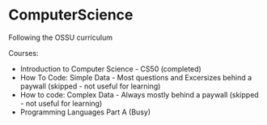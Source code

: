 # ComputerScience

Following the OSSU curriculum

Courses:
- Introduction to Computer Science - CS50 (completed)
- How To Code: Simple Data - Most questions and Excersizes behind a paywall (skipped - not useful for learning)
- How to code: Complex Data - Always mostly behind a paywall (skipped - not useful for learning)
- Programming Languages Part A (Busy)
